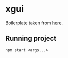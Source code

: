 # xgui
Boilerplate taken from [here](https://github.com/iRath96/electron-react-typescript-boilerplate).

## Running project
`npm start <args...>`
